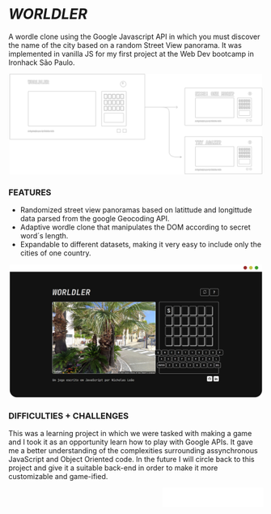 # _WORLDLER_
A wordle clone using the Google Javascript API in which you must discover the name of the city based on a random Street View panorama. It
was implemented in vanilla JS for my first project at the Web Dev bootcamp in Ironhack São Paulo.

<p align="center">
<img src="./assets/readme_linework.png" alt="drawing" width="500" style="aling-self: center;"/>
</p>

### FEATURES
- Randomized street view panoramas based on latittude and longittude data parsed from the google Geocoding API.
- Adaptive wordle clone that manipulates the DOM according to secret word´s length.
- Expandable to different datasets, making it very easy to include only the cities of one country.

<p align="center">
<img src="./assets/readme_window.png" alt="drawing" width="500"/>
</p>

### DIFFICULTIES + CHALLENGES
This was a learning project in which we were tasked with making a game and I took it as an opportunity learn how to play with Google APIs. It
gave me a better understanding of the complexities surrounding assynchronous JavaScript and Object Oriented code. In the future I will circle back to
this project and give it a suitable back-end in order to make it more customizable and game-ified.

<p align="right">
<img src="./assets/readme_signature.png" alt="drawing" width="200"/>
</p>

